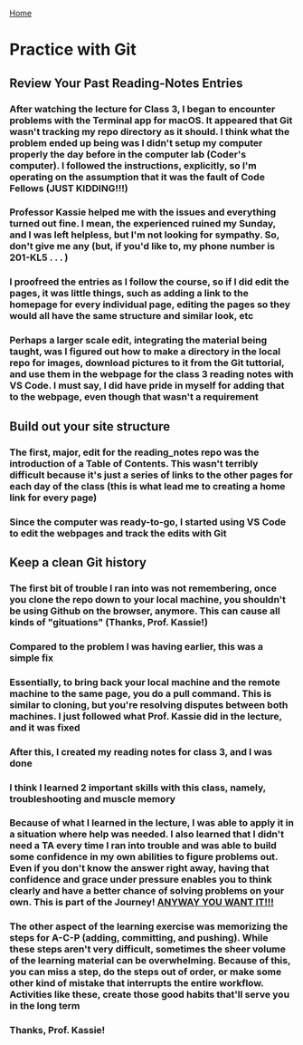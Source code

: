 [Home](https://pgmorales76.github.io/reading_notes/)

# Practice with Git

## Review Your Past Reading-Notes Entries

### After watching the lecture for Class 3, I began to encounter problems with the Terminal app for macOS. It appeared that Git wasn't tracking my repo directory as it should. I think what the problem ended up being was I didn't setup my computer properly the day before in the computer lab (Coder's computer). I followed the instructions, explicitly, so I'm operating on the assumption that it was the fault of Code Fellows (JUST KIDDING!!!)

### Professor Kassie helped me with the issues and everything turned out fine. I mean, the experienced ruined my Sunday, and I was left helpless, but I'm not looking for sympathy. So, don't give me any (but, if you'd like to, my phone number is 201-KL5 . . . )

### I proofreed the entries as I follow the course, so if I did edit the pages, it was little things, such as adding a link to the homepage for every individual page, editing the pages so they would all have the same structure and similar look, etc

### Perhaps a larger scale edit, integrating the material being taught, was I figured out how to make a directory in the local repo for images, download pictures to it from the Git tuttorial, and use them in the webpage for the class 3 reading notes with VS Code. I must say, I did have pride in myself for adding that to the webpage, even though that wasn't a requirement

## Build out your site structure

### The first, major, edit for the reading_notes repo was the introduction of a Table of Contents. This wasn't terribly difficult because it's just a series of links to the other pages for each day of the class (this is what lead me to creating a home link for every page)

### Since the computer was ready-to-go, I started using VS Code to edit the webpages and track the edits with Git

## Keep a clean Git history

### The first bit of trouble I ran into was not remembering, once you clone the repo down to your local machine, you shouldn't be using Github on the browser, anymore. This can cause all kinds of "gituations" (Thanks, Prof. Kassie!)

### Compared to the problem I was having earlier, this was a simple fix

### Essentially, to bring back your local machine and the remote machine to the same page, you do a pull command. This is similar to cloning, but you're resolving disputes between both machines. I just followed what Prof. Kassie did in the lecture, and it was fixed

### After this, I created my reading notes for class 3, and I was done

### I think I learned 2 important skills with this class, namely, troubleshooting and muscle memory

### Because of what I learned in the lecture, I was able to apply it in a situation where help was needed. I also learned that I didn't need a TA every time I ran into trouble and was able to build some confidence in my own abilities to figure problems out. Even if you don't know the answer right away, having that confidence and grace under pressure enables you to think clearly and have a better chance of solving problems on your own. This is part of the Journey! [ANYWAY YOU WANT IT!!!](https://www.youtube.com/watch?v=3YTizJcKUlE)

### The other aspect of the learning exercise was memorizing the steps for A-C-P (adding, committing, and pushing). While these steps aren't very difficult, sometimes the sheer volume of the learning material can be overwhelming. Because of this, you can miss a step, do the steps out of order, or make some other kind of mistake that interrupts the entire workflow. Activities like these, create those good habits that'll serve you in the long term

### Thanks, Prof. Kassie!
